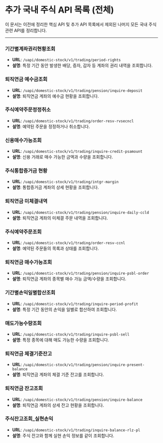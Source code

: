 # 추가 국내 주식 API 목록 (전체)

이 문서는 이전에 정리한 핵심 API 및 추가 API 목록에서 제외된 나머지 모든 국내 주식 관련 API를 정리합니다.

---

### 기간별계좌권리현황조회
- **URL**: `/uapi/domestic-stock/v1/trading/period-rights`
- **설명**: 특정 기간 동안 발생한 배당, 증자, 감자 등 계좌의 권리 내역을 조회합니다.

### 퇴직연금 예수금조회
- **URL**: `/uapi/domestic-stock/v1/trading/pension/inquire-deposit`
- **설명**: 퇴직연금 계좌의 예수금 현황을 조회합니다.

### 주식예약주문정정취소
- **URL**: `/uapi/domestic-stock/v1/trading/order-resv-rvsecncl`
- **설명**: 예약된 주문을 정정하거나 취소합니다.

### 신용매수가능조회
- **URL**: `/uapi/domestic-stock/v1/trading/inquire-credit-psamount`
- **설명**: 신용 거래로 매수 가능한 금액과 수량을 조회합니다.

### 주식통합증거금 현황
- **URL**: `/uapi/domestic-stock/v1/trading/intgr-margin`
- **설명**: 통합증거금 계좌의 상세 현황을 조회합니다.

### 퇴직연금 미체결내역
- **URL**: `/uapi/domestic-stock/v1/trading/pension/inquire-daily-ccld`
- **설명**: 퇴직연금 계좌의 미체결 주문 내역을 조회합니다.

### 주식예약주문조회
- **URL**: `/uapi/domestic-stock/v1/trading/order-resv-ccnl`
- **설명**: 예약된 주문들의 목록과 상태를 조회합니다.

### 퇴직연금 매수가능조회
- **URL**: `/uapi/domestic-stock/v1/trading/pension/inquire-psbl-order`
- **설명**: 퇴직연금 계좌의 종목별 매수 가능 금액/수량을 조회합니다.

### 기간별손익일별합산조회
- **URL**: `/uapi/domestic-stock/v1/trading/inquire-period-profit`
- **설명**: 특정 기간 동안의 손익을 일별로 합산하여 조회합니다.

### 매도가능수량조회
- **URL**: `/uapi/domestic-stock/v1/trading/inquire-psbl-sell`
- **설명**: 특정 종목에 대해 매도 가능한 수량을 조회합니다.

### 퇴직연금 체결기준잔고
- **URL**: `/uapi/domestic-stock/v1/trading/pension/inquire-present-balance`
- **설명**: 퇴직연금 계좌의 체결 기준 잔고를 조회합니다.

### 퇴직연금 잔고조회
- **URL**: `/uapi/domestic-stock/v1/trading/pension/inquire-balance`
- **설명**: 퇴직연금 계좌의 상세 잔고 현황을 조회합니다.

### 주식잔고조회_실현손익
- **URL**: `/uapi/domestic-stock/v1/trading/inquire-balance-rlz-pl`
- **설명**: 주식 잔고와 함께 실현 손익 정보를 같이 조회합니다.
